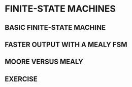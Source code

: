 # FINITE-STATE MACHINES
## BASIC FINITE-STATE MACHINE
## FASTER OUTPUT WITH A MEALY FSM
## MOORE VERSUS MEALY
## EXERCISE
